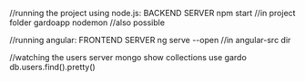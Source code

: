 //running the project using node.js: BACKEND SERVER
npm start //in project folder gardoapp
nodemon //also possible

//running angular: FRONTEND SERVER
ng serve --open //in angular-src dir

//watching the users server
mongo
show collections
use gardo
db.users.find().pretty()
